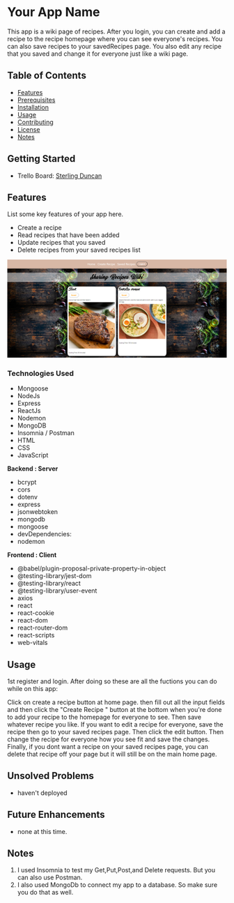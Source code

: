 # Your App Name
This app is a wiki page of recipes. After you login, you can create and add a recipe to the recipe homepage where 
you can see everyone's recipes. You can also save recipes to your savedRecipes page. You also edit any recipe that you saved and change it for everyone just like a wiki page.

## Table of Contents

- [Features](#features)
- [Prerequisites](#prerequisites)
- [Installation](#installation)
- [Usage](#usage)
- [Contributing](#contributing)
- [License](#license)
- [Notes](#Notes)

## Getting Started
- Trello Board: [Sterling Duncan](https://trello.com/invite/b/QQDSS6hH/ATTIe22011b98ed3260959cd1a6ba5b7980c8748B35B/mern-stack-app)

## Features

List some key features of your app here.

- Create a recipe 
- Read recipes that have been added
- Update recipes that you saved
- Delete recipes from your saved recipes list

![Screenshot](/client/public/screenshot1.png)

### Technologies Used
- Mongoose
- NodeJs
- Express
- ReactJs
- Nodemon
- MongoDB 
- Insomnia / Postman
- HTML
- CSS
- JavaScript

**Backend : Server** 
  -  bcrypt
  -  cors
  - dotenv
  -  express
  -  jsonwebtoken
  -  mongodb
  -  mongoose 
  -   devDependencies: 
  -  nodemon

**Frontend : Client**
  -  @babel/plugin-proposal-private-property-in-object
  -  @testing-library/jest-dom
  -  @testing-library/react
  -  @testing-library/user-event
  -  axios
  -  react
  -  react-cookie
  -  react-dom
  -  react-router-dom
  -  react-scripts
  -  web-vitals

## Usage

1st register and login. 
After doing so these are all the fuctions you can do while on this app:

Click on create a recipe button at home page. then fill out all the input fields and then click the 
"Create Recipe " button at the bottom when you're done to add your recipe to the homepage for everyone to see. Then save whatever recipe you like. If you want to edit a recipe for everyone, save the recipe then go to your saved recipes page. Then click the edit button. Then change the recipe for everyone how you see fit and save the changes. Finally, if you dont want a recipe on your saved recipes page, you can delete that recipe off your page but it will still be on the main home page. 

## Unsolved Problems

- haven't deployed

## Future Enhancements

- none at this time.

## Notes

1. I used Insomnia to test my Get,Put,Post,and Delete requests. But you can also use Postman.
2. I also used MongoDb to connect my app to a database. So make sure you do that as well. 
